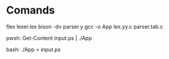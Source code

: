 # Comands

flex lexer.lex
bison -dv parser.y
gcc -o App lex.yy.c parser.tab.c

pwsh:
    Get-Content input.ps | ./App

bash:
    ./App < input.ps
